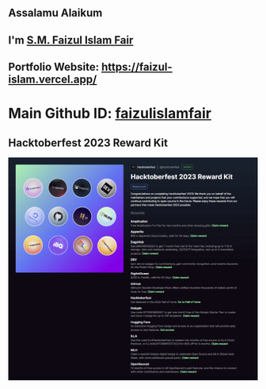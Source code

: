 ## Assalamu Alaikum
## I'm [S.M. Faizul Islam Fair](https://faizul-islam.vercel.app/) 
## Portfolio Website: [<u>https://faizul-islam.vercel.app/</u>](https://faizul-islam.vercel.app/)

# Main Github ID: [faizulislamfair](https://github.com/faizulislamfair)

## Hacktoberfest 2023 Reward Kit

<img alt="Hacktoberfest 2023 Reward Kit" width="1020px" src="hacktoberfest_reward.png" />
